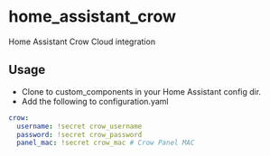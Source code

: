 # home_assistant_crow
Home Assistant Crow Cloud integration
## Usage
- Clone to custom_components in your Home Assistant config dir.
- Add the following to configuration.yaml
```yaml
crow:
  username: !secret crow_username
  password: !secret crow_password
  panel_mac: !secret crow_mac # Crow Panel MAC  
```
